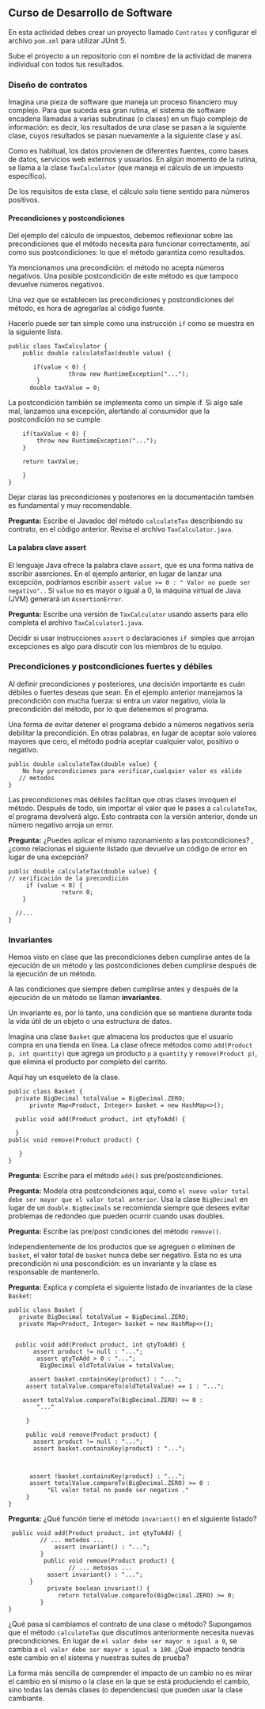 ## Curso de Desarrollo de Software

En esta actividad debes crear un proyecto llamado `Contratos` y configurar el archivo `pom.xml` para utilizar JUnit 5.

Sube el proyecto a un repositorio con el nombre de la actividad de manera individual con todos tus resultados.


### Diseño de contratos 

Imagina una pieza de software que maneja un proceso financiero muy complejo. Para que suceda esa gran rutina, el sistema de software encadena llamadas a varias subrutinas (o clases) en un flujo complejo de información: es decir, los resultados de una clase se pasan a la siguiente clase, cuyos resultados se pasan nuevamente a la siguiente clase  y así. 

Como es habitual, los datos provienen de diferentes fuentes, como bases de datos, servicios web externos y usuarios. En algún momento de la rutina, se llama a la clase `TaxCalculator` (que maneja el cálculo de un impuesto específico).

De los requisitos de esta clase, el cálculo solo tiene sentido para números positivos. 


#### Precondiciones y postcondiciones 

Del ejemplo del cálculo de impuestos, debemos reflexionar sobre las precondiciones que el método necesita para funcionar correctamente, así como sus postcondiciones: lo que el método garantiza como resultados. 

Ya mencionamos una precondición: el método no acepta números negativos. Una posible postcondición de este método es que tampoco devuelve números negativos.
 

Una vez que se establecen las precondiciones y postcondiciones del método, es hora de agregarlas al código fuente. 

Hacerlo puede ser tan simple como una instrucción `if` como se muestra en la siguiente lista.


```
public class TaxCalculator {
    public double calculateTax(double value) {

       if(value < 0) {
        	     throw new RuntimeException("...");
    	}
      double taxValue = 0;

``` 

La postcondición también se implementa como un simple if. Si algo sale mal, lanzamos una excepción, alertando al consumidor que la postcondición no se cumple

```
    if(taxValue < 0) { 
        throw new RuntimeException("...");
    }

    return taxValue;

	}
}
``` 

Dejar claras las precondiciones y posteriores en la documentación también es fundamental y muy recomendable. 

**Pregunta:** Escribe el Javadoc del método `calculateTax` describiendo su contrato, en el código anterior.  Revisa el archivo `TaxCalculator.java`.

#### La palabra clave assert

El lenguaje Java ofrece la palabra clave `assert`, que es una forma nativa de escribir aserciones. En el ejemplo anterior, en lugar de lanzar una excepción, podríamos escribir `assert value >= 0 : " Valor no puede ser negativo"`. . Si `value` no es mayor o igual a 0, la máquina virtual de Java (JVM) generará un `AssertionError`. 

**Pregunta:**  Escribe una versión de `TaxCalculator` usando asserts para ello completa el archivo `TaxCalculator1.java`.

Decidir si usar instrucciones `assert` o declaraciones `if `simples que arrojan excepciones es algo para discutir con los miembros de tu equipo.

### Precondiciones  y postcondiciones fuertes y débiles

Al definir precondiciones y posteriores, una decisión importante es cuán débiles o fuertes deseas que sean. En el ejemplo anterior manejamos la precondición con mucha fuerza: si entra un valor negativo, viola la precondición del método, por lo que detenemos el programa. 

Una forma de evitar detener el programa debido a números negativos sería debilitar la precondición. En otras palabras, en lugar de aceptar solo valores mayores que cero, el método podría aceptar cualquier valor, positivo o negativo. 

```
public double calculateTax(double value) {
	No hay precondiciones para verificar,cualquier valor es válido
   // metodos
}
``` 

Las precondiciones más débiles facilitan que otras clases invoquen el método. Después de todo, sin importar el valor que le pases a `calculateTax`, el programa devolverá algo. 
Esto contrasta con la versión anterior, donde un número negativo arroja un error. 

**Pregunta:** ¿Puedes aplicar el mismo razonamiento a las postcondiciones? , ¿como relacionas el siguiente listado que devuelve un código de error en lugar de una excepción?

```
public double calculateTax(double value) {
// verificación de la precondición
     if (value < 0) {
               return 0;
	}

  //...
}
``` 

### Invariantes 

Hemos visto en clase  que las precondiciones deben cumplirse antes de la ejecución de un método y las postcondiciones deben cumplirse después de la ejecución de un método. 

A las condiciones que siempre deben cumplirse antes y después de la ejecución de un método se llaman **invariantes**. 

Un invariante es, por lo tanto, una condición que se mantiene durante toda la vida útil de un objeto o una estructura de datos. 

Imagina una clase `Basket` que almacena los productos que el usuario compra en una tienda en línea. La clase ofrece métodos como  `add(Product p, int quantity)` que agrega un producto `p` a `quantity` y `remove(Product p)`, que elimina el producto por completo del carrito. 

Aquí hay un esqueleto de la clase.

```
public class Basket {
  private BigDecimal totalValue = BigDecimal.ZERO;
      private Map<Product, Integer> basket = new HashMap<>();
 
  public void add(Product product, int qtyToAdd) {

  }
public void remove(Product product) {

   }
}

``` 

**Pregunta:** Escribe para el método `add()` sus pre/postcondiciones.    

**Pregunta:** Modela otra postcondiciones aquí, como `el nuevo valor total debe ser mayor que el valor total anterior`. Usa  la clase `BigDecimal` en lugar de un `double`. 
`BigDecimals` se recomienda siempre que desees evitar problemas de redondeo que pueden ocurrir cuando usas doubles. 

**Pregunta:** Escribe las pre/post condiciones del método `remove()`.

Independientemente de los productos que se agreguen o eliminen de `basket`, el valor total de `basket` nunca debe ser negativo. 
Esta no es una precondición ni una poscondición: es un invariante y la clase es responsable de mantenerlo. 

**Pregunta:** Explica y completa el siguiente listado de invariantes de la clase `Basket`:

```
public class Basket {
   private BigDecimal totalValue = BigDecimal.ZERO;
   private Map<Product, Integer> basket = new HashMap<>();
   

  public void add(Product product, int qtyToAdd) {
       assert product != null : "...";
        assert qtyToAdd > 0 : "...";
         BigDecimal oldTotalValue = totalValue;

      assert basket.containsKey(product) : "...";
     assert totalValue.compareTo(oldTotalValue) == 1 : "...";
   
    assert totalValue.compareTo(BigDecimal.ZERO) >= 0 :
    	"..."

     }

     public void remove(Product product) {
       assert product != null : "...";
       assert basket.containsKey(product) : "...";



      assert !basket.containsKey(product) : "...";
      assert totalValue.compareTo(BigDecimal.ZERO) >= 0 :
           "El valor total no puede ser negativo ."
     }
}
``` 

**Pregunta:**  ¿Qué función tiene el método `invariant()`  en el siguiente listado?

``` 
 public void add(Product product, int qtyToAdd) {
         // ... metodos ...
             assert invariant() : "...";
         }
          public void remove(Product product) {
                 // ... metosos ...
           assert invariant() : "...";
      }
           private boolean invariant() {
              return totalValue.compareTo(BigDecimal.ZERO) >= 0;
         }
}
```
¿Qué pasa si cambiamos el contrato de una clase o método? Supongamos que el método `calculateTax` que discutimos anteriormente necesita nuevas precondiciones. 
En lugar de `el valor debe ser mayor o igual a 0`, se cambia a `el valor debe ser mayor o igual a 100`. ¿Qué impacto tendría este cambio en el sistema y nuestras suites de prueba?

La forma más sencilla de comprender el impacto de un cambio no es mirar el cambio en sí mismo o la clase en la que se está produciendo el cambio, sino todas las demás clases (o dependencias) que pueden usar la clase cambiante. 

